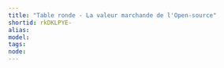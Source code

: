 ```yaml
---
title: "Table ronde - La valeur marchande de l'Open-source"
shortid: rkDKLPYE-
alias:
model:
tags:
node:
---
```

